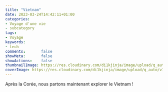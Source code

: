 ```yaml
---
title: "Vietnam"
date: 2023-03-24T14:42:11+01:00
categories:
- Voyage d'une vie
- subcategory
tags:
- Voyage
keywords:
- tech
comments:       false
showMeta:       false
showActions:    false
thumbnailImage: https://res.cloudinary.com/di1kjinja/image/upload/q_auto/v1684936482/Delta/floating_7.jpg
coverImage: https://res.cloudinary.com/di1kjinja/image/upload/q_auto/v1684936482/Delta/floating_7.jpg
---
```


Après la Corée, nous partons maintenant explorer le Vietnam !